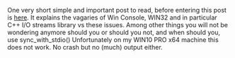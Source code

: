 One very short simple and important post to read, before entering this post is [here](http://dslweb.nwnexus.com/~ast/dload/guicon.htm). It explains the vagaries of Win Console, WIN32 and in particular C++ I/O streams library vs these issues.
Among other things you will not be wondering anymore should you or should you not, and when should you, use sync_with_stdio()
Unfortunately on my WIN10 PRO x64 machine this does not work. No crash but no (much) output either.
